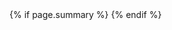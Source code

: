 <head>
  <!-- Google Tag Manager -->
  <script>(function(w,d,s,l,i){w[l]=w[l]||[];w[l].push({'gtm.start':
  new Date().getTime(),event:'gtm.js'});var f=d.getElementsByTagName(s)[0],
  j=d.createElement(s),dl=l!='dataLayer'?'&l='+l:'';j.async=true;j.src=
  'https://www.googletagmanager.com/gtm.js?id='+i+dl;f.parentNode.insertBefore(j,f);
  })(window,document,'script','dataLayer','GTM-KN843XQ');</script>
  <!-- End Google Tag Manager -->
  <title>Jetty, Soluciona tu Transporte Diario en México. </title>
  <meta charset="utf-8">
  <meta http-equiv="X-UA-Compatible" content="IE=edge">
  <meta name="viewport" content="width=device-width, initial-scale=1">
  <meta name="author" content="Jetty">
  <meta name="keywords" content="jetty, transporte, personal, organizaciones, movilidad, urbana, traslado">
  {% if page.summary %}
    <meta name="description" content="{{ page.summary | escape }}">
  {% endif %}
  <!-- <meta name="description" content="{% if page.description %}{{ page.description }}{% else %}{{ site.description }}{% endif %}">
  <meta property="og:description" name="description" content="{% if page.description %}{{ page.description }}{% else %}{{ site.description }}{% endif %}"> -->
  <meta property="og:image" content="http://www.jetty.mx/img/Jetty_Logo.jpg">
  <meta property="og:title" content="Jetty, Soluciona tu Transporte Diario en México.">

  <link rel="shortcut icon" type="image/png" href="favicon.png">
  <link rel="shortcut icon" type="image/png" href="favicon.ico">
  <link rel="stylesheet" type="text/css" href="{{ site.baseurl }}/css/bootstrap.min.css">
  <link rel="stylesheet" type="text/css" href="{{ site.baseurl }}/css/aos.css">
  <link rel="stylesheet" type="text/css" href="css/site.css">
  <link rel="canonical" href="{{ page.url | replace:'index.html','' | prepend: site.baseurl | prepend: site.url }}">

  <script type="application/ld+json">
    {
      "@context": "http://schema.org",
      "@type": "Organization",
      "name": "Jetty MX",
      "url": "http://www.jetty.mx",
      "logo": "http://www.jetty.mx/img/Jetty_Logo.jpg",
      "author": "Jetty",
      "image": "http://www.jetty.mx/img/Jetty-MX.jpg",
      "description": "Aplicación de Transporte: Disfruta de un Traslado Cómodo, Rápido y Seguro de Manera Diaria a Bordo de Camionetas Ejecutivas con Conductores Verificados.",
      "downloadUrl": "https://itunes.apple.com/us/app/jetty-soluciona-tu-transporte/id1276413293?l=es&ls=1&mt=8",
      "downloadUrl": "https://play.google.com/store/apps/details?id=mx.jetty.jetty",
      "SoftwareApplication": "Android, iOS",
      "publisher": "Jetty MX",
      "publisher": "Innku",
      "applicationCategory": "Transport",
      "sameAs": [
        "https://www.facebook.com/JettyMX/",
        "https://www.instagram.com/jetty.mx/  ",
        "https://twitter.com/jettymx"
      ]
    }
  </script>
</head>
